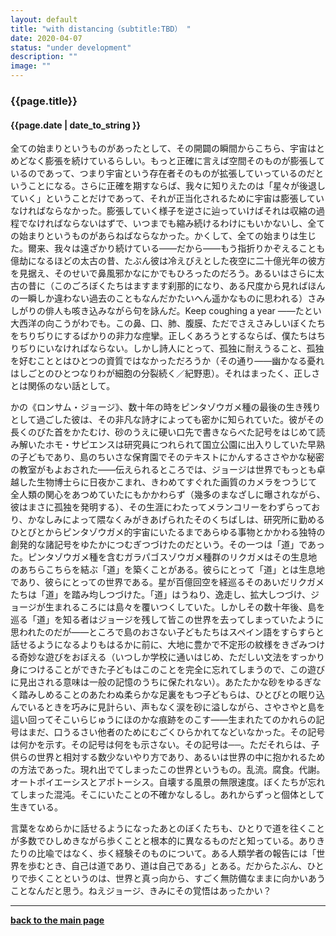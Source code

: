 ```yaml
---
layout: default
title: "with distancing（subtitle:TBD） "
date: 2020-04-07
status: "under development"
description: ""
image: ""
---
```


### {{page.title}}

#### {{page.date | date_to_string }}

全ての始まりというものがあったとして、その開闢の瞬間からこちら、宇宙はとめどなく膨張を続けているらしい。もっと正確に言えば空間そのものが膨張しているのであって、つまり宇宙という存在者そのものが拡張していっているのだということになる。さらに正確を期すならば、我々に知りえたのは「星々が後退していく」ということだけであって、それが正当化されるために宇宙は膨張していなければならなかった。膨張していく様子を逆さに辿っていけばそれは収縮の過程でなければならないはずで、いつまでも縮み続けるわけにもいかないし、全ての始まりというものがあらねばならなかった。かくして、全ての始まりは生じた。爾来、我々は遠ざかり続けている——だから——もう指折りかぞえることも億劫になるほどの太古の昔、たぶん彼は冷えびえとした夜空に二十億光年の彼方を見据え、そのせいで鼻風邪かなにかでもひろったのだろう。あるいはさらに太古の昔に（このごろぼくたちはますます刹那的になり、ある尺度から見ればほんの一瞬しか違わない過去のこともなんだかたいへん遥かなものに思われる）さみしがりの俳人も咳き込みながら句を詠んだ。Keep coughing a year ——たとい大西洋の向こうがわでも。この鼻、口、肺、腹膜、ただでさえさみしいぼくたちをちりぢりにするばかりの非力な痙攣。正しくあろうとするならば、僕たちはちりぢりにいなければならない。しかし詩人にとって、孤独に耐えうること、孤独を好むこととはひとつの資質ではなかっただろうか（その通り——幽かなる憂れはしごとのひとつなりわが細胞の分裂続く／紀野恵）。それはまったく、正しさとは関係のない話として。

かの《ロンサム・ジョージ》、数十年の時をピンタゾウガメ種の最後の生き残りとして過ごした彼は、その非凡な詩才によっても密かに知られていた。彼がその長くのびた首をかたむけ、砂のうえに硬い口先で書きならべた記号をはじめて読み解いたホモ・サピエンスは研究員につれられて国立公園に出入りしていた早熟の子どもであり、島のちいさな保育園でそのテキストにかんするささやかな秘密の教室がもよおされた——伝えられるところでは、ジョージは世界でもっとも卓越した生物博士らに日夜かこまれ、きわめてすぐれた画質のカメラをつうじて全人類の関心をあつめていたにもかかわらず（幾多のまなざしに曝されながら、彼はまさに孤独を発明する）、その生涯にわたってメランコリーをわずらっており、かなしみによって隈なくみがきあげられたそのくちばしは、研究所に勤めるひとびとからピンタゾウガメ的宇宙にいたるまであらゆる事物とかかわる独特の創発的な諸記号をゆたかにつむぎつづけたのだという。その一つは「道」であった。ピンタゾウガメ種を含むガラパゴスゾウガメ種群のリクガメはその生息地のあちらこちらを結ぶ「道」を築くことがある。彼らにとって「道」とは生息地であり、彼らにとっての世界である。星が百億回空を経巡るそのあいだリクガメたちは「道」を踏み均しつづけた。「道」はうねり、逸走し、拡大しつづけ、ジョージが生まれるころには島々を覆いつくしていた。しかしその数十年後、島を巡る「道」を知る者はジョージを残して皆この世界を去ってしまっていたように思われたのだが——ところで島のおさない子どもたちはスペイン語をすらすらと話せるようになるよりもはるかに前に、大地に豊かで不定形の紋様をきざみつける奇妙な遊びをおぼえる（いつしか学校に通いはじめ、ただしい文法をすっかり身につけることができた子どもはこのことを完全に忘れてしまうので、この遊びに見出される意味は一般の記憶のうちに保たれない）。あたたかな砂をゆるぎなく踏みしめることのあたわぬ柔らかな足裏をもつ子どもらは、ひとびとの眠り込んでいるときを巧みに見計らい、声もなく涙を砂に溢しながら、さやさやと島を這い回ってそこいらじゅうにほのかな痕跡をのこす——生まれたてのかれらの記号はまだ、口うるさい他者のためにむごくひらかれてなどいなかった。その記号は何かを示す。その記号は何をも示さない。その記号は──。ただそれらは、子供らの世界と相対する数少ないやり方であり、あるいは世界の中に抱かれるための方法であった。現れ出でてしまったこの世界というもの。乱流。腐食。代謝。オートポイエーシスとアポトーシス。自壊する風景の無限速度。ぼくたちが忘れてしまった混沌。そこにいたことの不確かなしるし。あれからずっと個体として生きている。

言葉をなめらかに話せるようになったあとのぼくたちも、ひとりで道を往くことが多数でひしめきながら歩くことと根本的に異なるものだと知っている。ありきたりの比喩ではなく、歩く経験そのものについて。ある人類学者の報告には「世界を歩むとき、自己は道であり、道は自己である」とある。だからたぶん、ひとりで歩くことというのは、世界と真っ向から、すごく無防備なままに向かいあうことなんだと思う。ねえジョージ、きみにその覚悟はあったかい？


***


**[back to the main page](https://we-are-tentatively.github.io/in-correspondence)**
